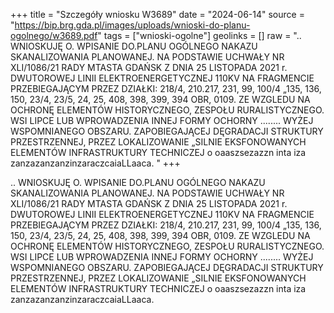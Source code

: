 +++
title = "Szczegóły wniosku W3689"
date = "2024-06-14"
source = "https://bip.brg.gda.pl/images/uploads/wnioski-do-planu-ogolnego/w3689.pdf"
tags = ["wnioski-ogolne"]
geolinks = []
raw = ".. WNIOSKUJĘ O. WPISANIE DO.PLANU OGÓLNEGO NAKAZU SKANALIZOWANIA PLANOWANEJ. NA PODSTAWIE UCHWAŁY NR XLI/1086/21 RADY MTASTA GDAŃSK Z DNIA 25 LISTOPADA 2021 r. DWUTOROWEJ LINII ELEKTROENERGETYCZNEJ 110KV NA FRAGMENCIE PRZEBIEGAJĄCYM PRZEZ DZIAŁKI: 218/4, 210.217, 231, 99, 100/4 „135, 136, 150, 23/4, 23/5, 24, 25, 408, 398, 399, 394 OBR, 0109. ZE WZGLEDU NA OCHRONĘ ELEMENTÓW HISTORYCZNEGO, ZESPOŁU RURALISTYCZNEGO. WSI LIPCE LUB WPROWADZENIA INNEJ FORMY OCHORNY ........ WYŻEJ WSPOMNIANEGO OBSZARU. ZAPOBIEGAJĄCEJ DĘGRADACJI STRUKTURY PRZESTRZENNEJ, PRZEZ LOKALIZOWANIE „SILNIE EKSFONOWANYCH ELEMENTÓW INFRASTRUKTURY TECHNICZEJ o oaaszsezazzn inta iza zanzazanzanzinzaraczcaiaLLaaca. "
+++

.. WNIOSKUJĘ O. WPISANIE DO.PLANU OGÓLNEGO NAKAZU SKANALIZOWANIA PLANOWANEJ. NA PODSTAWIE
UCHWAŁY NR XLI/1086/21 RADY MTASTA GDAŃSK Z DNIA 25 LISTOPADA 2021 r.
DWUTOROWEJ LINII ELEKTROENERGETYCZNEJ 110KV NA FRAGMENCIE PRZEBIEGAJĄCYM PRZEZ DZIAŁKI:
218/4, 210.217, 231, 99, 100/4 „135, 136, 150, 23/4, 23/5, 24, 25, 408, 398, 399, 394 OBR, 0109. ZE WZGLEDU NA OCHRONĘ ELEMENTÓW
HISTORYCZNEGO, ZESPOŁU RURALISTYCZNEGO. WSI LIPCE LUB WPROWADZENIA INNEJ FORMY OCHORNY ........
WYŻEJ WSPOMNIANEGO OBSZARU. ZAPOBIEGAJĄCEJ DĘGRADACJI STRUKTURY PRZESTRZENNEJ, PRZEZ LOKALIZOWANIE
„SILNIE EKSFONOWANYCH ELEMENTÓW INFRASTRUKTURY TECHNICZEJ o oaaszsezazzn inta iza zanzazanzanzinzaraczcaiaLLaaca.



